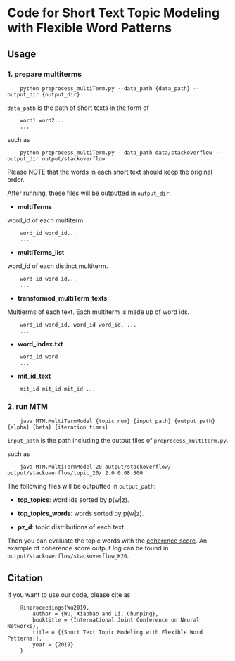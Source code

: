 # Code for Short Text Topic Modeling with Flexible Word Patterns

## Usage

### 1. prepare multiterms

```
    python preprocess_multiTerm.py --data_path {data_path} --output_dir {output_dir}
```

``` data_path ``` is the path of short texts in the form of

```
    word1 word2...
    ...
```

such as

```
    python preprocess_multiTerm.py --data_path data/stackoverflow --output_dir output/stackoverflow
```

Please NOTE that the words in each short text should keep the original order.

After running, these files will be outputted in ```output_dir```:

- **multiTerms**

word_id of each multiterm.

```
    word_id word_id...
    ...
```

- **multiTerms_list**

word_id of each distinct multiterm.

```
    word_id word_id...
    ...
```

- **transformed_multiTerm_texts**

Multierms of each text. Each multiterm is made up of word ids.

``` 
    word_id word_id, word_id word_id, ...
    ...
```

- **word_index.txt**

``` 
    word_id word 
    ...
```

- **mit_id_text**

``` 
    mit_id mit_id mit_id ... 
```


### 2. run MTM

```
    java MTM.MultiTermModel {topic_num} {input_path} {output_path} {alpha} {beta} {iteration times}
```

```input_path``` is the path including the output files of ``` preprocess_multiterm.py ```.

such as

```
    java MTM.MultiTermModel 20 output/stackoverflow/ output/stackoverflow/topic_20/ 2.0 0.08 500
```

The following files will be outputted in ```output_path```:

- **top_topics**: word ids sorted by p(w|z).

- **top_topics_words**: words sorted by p(w|z).

- **pz_d**: topic distributions of each text.


Then you can evaluate the topic words with the [coherence score](https://github.com/dice-group/Palmetto).
An example of coherence score output log can be found in ``` output/stackoverflow/stackoverflow_K20 ```.


## Citation

If you want to use our code, please cite as

```
    @inproceedings{Wu2019,
        author = {Wu, Xiaobao and Li, Chunping},
        booktitle = {International Joint Conference on Neural Networks},
        title = {{Short Text Topic Modeling with Flexible Word Patterns}},
        year = {2019}
    }
```
